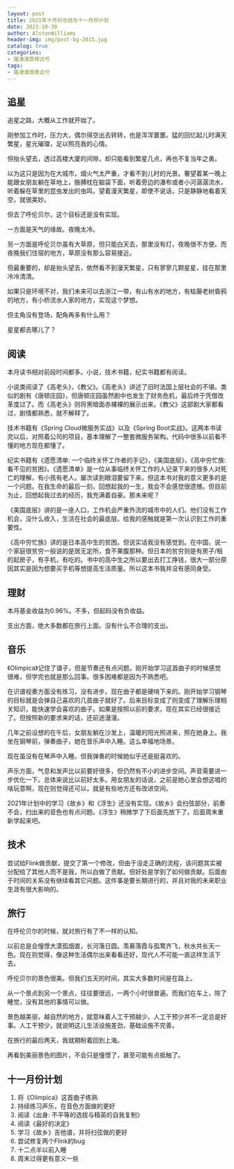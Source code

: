 ```yaml
---
layout: post
title: 2021年十月份总结与十一月份计划
date: 2021-10-30
author: AlstonWilliams
header-img: img/post-bg-2015.jpg
catalog: true
categories:
- 路漫漫其修远兮
tags:
- 路漫漫其修远兮
---
```


## 追星

追星之路，大概从工作就开始了。

刚参加工作时，压力大，偶尔得空出去转转，也是浑浑噩噩。猛的回忆起儿时满天繁星，星光璀璨，足以照亮我的心情。

但抬头望去，透过高楼大厦的间隙，却只能看到繁星几点，再也不复当年之勇。

以为这只是因为在大城市，烟火气太严重，才看不到儿时的光景。奢望着某一晚上能跟女朋友躺在草地上，胳膊枕在脑袋下面，听着旁边的瀑布或者小河潺潺流水，听着躲在草里的昆虫发出的虫鸣，望着漫天繁星，即使不说话，只是静静地看着天空，就很美妙。

但去了呼伦贝尔，这个目标还是没有实现。

一方面是天气的缘故。夜晚太冷。

另一方面是呼伦贝尔虽有大草原，但只能白天去，那里没有灯，夜晚很不方便。而夜晚我们住宿的地方，草原没有那么容易接近。

但最重要的，却是抬头望去，依然看不到漫天繁星，只有寥寥几颗星星，挂在那里冷冷清清。

如果只是环境不对，我们未来可以去浙江一带，有山有水的地方，有枯藤老树昏鸦的地方，有小桥流水人家的地方，实现这个梦想。

但主角没有登场，配角再多有什么用？

星星都去哪儿了？

## 阅读

本月读书相对前段时间都多。小说，技术书籍，纪实书籍都有阅读。

小说类阅读了《高老头》，《教父》。《高老头》讲述了旧时法国上层社会的不堪。类似的剧有《唐顿庄园》，但唐顿庄园虽然剧中也发生了财务危机，最后终于凭借改革度过了。而《高老头》则将黑暗面赤裸裸的展示出来。《教父》这部剧大家都看过，剧情都熟悉，就不解释了。

技术书籍有《Spring Cloud微服务实战》以及《Spring Boot实战》。这两本书读完以后，对照着公司的项目，基本理解了一整套微服务架构。代码中很多以前看不懂的地方现在都懂了。

纪实书籍有《遗愿清单: 一个临终关怀工作者的手记》，《美国底层》，《高中穷忙族: 看不见的贫困》。《遗愿清单》是一位从事临终关怀工作的人记录下来的很多人对死亡的理解，有小孩有老人。屡次读到眼泪要留下来。但这本书对我的意义更多的是一个问题。在我生命的最后一刻，回想起我的一生，我会不会感觉很遗憾。但目前为止，回想起我过去的经历，我充满着自豪。那未来呢？

《美国底层》讲的是一座人口，工作机会严重外流的城市中的人们。他们没有工作机会，没什么收入，生活在社会的最底层。给我的感触就是第一次认识到工作的重要性。

《高中穷忙族》讲的是日本高中生的贫困。但说实话我没有感觉到。在中国，说一个家庭很贫穷一般说的是居无定所，食不果腹那种。但日本的贫穷则是有房子/租的起房子，有手机，有吃的。书中的高中生之所以要出去打工挣钱，很大一部分原因其实是因为想要买手机等想提高生活质量。所以这本书我并没有感同身受。

## 理财

本月基金收益为0.96%。不多，但起码没有负收益。

支出方面，绝大多数都在旅行上面。没有什么不合理的支出。

## 音乐

《Olimpica》记住了谱子，但是节奏还有点问题。刚开始学习这首曲子的时候感觉很难，但学完也就是那么回事。很多困难都是因为不熟悉吧。

在识谱视奏方面没有练习，没有进步。现在曲子都是硬啃下来的。刚开始学习钢琴的目标就是会弹自己喜欢的几首曲子就好了。后来目标变成了则变成了理解乐理相关知识，能快速学会喜欢的曲子。如果是按照以前的要求，现在其实已经很接近了。但按照新的要求来的话，还前途漫漫。

几年之前设想的在午后，女朋友躺在沙发上，温暖的阳光照进来，照在她身上。我坐在钢琴前，弹奏曲子，她在音乐声中入睡。这么幸福地场景。

现在虽没有在琴声中入睡。但我弹奏的时候她似乎还是挺喜欢的。

声乐方面，气息和发声比以前要好很多，但仍然有不小的进步空间。声音需要进一步优化一下。总体来说比以前好太多。用女朋友的话说，之前是她心里会想这唱的啥玩意啊，现在则觉得还可以，就是有些地方还有改进空间。

2021年计划中的学习《故乡》和《浮生》还没有实现。《故乡》会扫弦部分，前奏不会，扫出来的音色也有点问题。《浮生》稍微学了下后面先放下了。后面周末重新学起来吧。

## 技术

尝试给Flink做贡献，提交了第一个修改，但由于没走正确的流程，该问题其实被分配给了其他人而不是我，所以白做了贡献。但好处是学到了如何做贡献。后面由于时间的关系没有继续看其它问题。这件事是要长期进行的，并且对我的未来职业生涯有很大影响的。

## 旅行

在呼伦贝尔的时候，就对旅行有了不一样的认知。

以前总是会憧憬大漠孤烟直，长河落日圆。羡慕落霞与孤鹜齐飞，秋水共长天一色。现在则觉得，像这种生活偶尔出来看看还好，现代人不可能一直这样生活下去。

呼伦贝尔的景色很美。但我们五天的时间，其实大多数时间是在路上。

从一个景点到另一个景点，往往要很远，一两个小时很普遍。而我们在车上，除了睡觉，没有其他的事情可以做。

景色越美丽，越自然的地方，就意味着人工干预越少。人工干预少并不一定总是好事。人工干预少，就说明这儿生活设施差劲，基础设施不完善。

在旅行的最后两天，我就期盼着回到上海。

再看到美丽景色的图片，不会只是憧憬了，甚至可能有点抵触了。

## 十一月份计划

1. 将《Olimpica》这首曲子练熟
2. 持续练习声乐，在音色方面做的更好
3. 阅读《出身: 不平等的选拔与精英的自我复制》
4. 阅读《最好的决定》
5. 学习《故乡》吉他谱，并将扫弦做的更好
6. 尝试修复两个Flink的bug
7. 十二点半以前入睡
8. 周末过得更有意义一些

